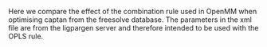 Here we compare the effect of the combination rule used in OpenMM when optimising captan from the freesolve database. The parameters in the xml file are from the ligpargen server and therefore intended to be used with the OPLS rule.
